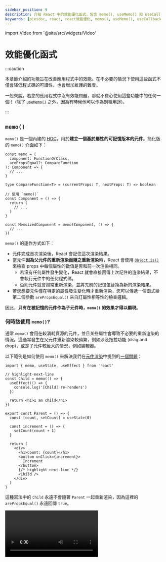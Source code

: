 ```yaml
---
sidebar_position: 9
description: 介紹 React 中的效能優化函式，包含 memo(), useMemo() 和 useCallback()。
keywords: [piesdoc, react, react效能優化, memo(), useMemo(), useCallback()]
---
```


import Video from '@site/src/widgets/Video'

# 效能優化函式

:::caution

本章節介紹的功能旨在改善應用程式中的效能。在不必要的情況下使用這些函式不僅會降低程式碼的可讀性，也會增加維護的難度。

一般來說，若您的應用程式中沒有效能問題，那就不費心使用這些功能中的任何一個！ (除了 [`useMemo()`](#usememo) 之外，因為有時候他可以作為別種用途)。

:::

## `memo()`

`memo()` 是一個內建的 [HOC](https://reactjs.org/docs/higher-order-components.html)，用於**建立一個基於屬性的可記憶版本的元件**。簡化版的 `memo()` 介面如下：

```tsx showLineNumbers
const memo = (
  component: FunctionOrClass,
  arePropsEqual?: CompareFunction
): Component => {
  // ...
}

type CompareFunction<T> = (currentProps: T, nextProps: T) => boolean

// 使用 `memo()`
const Component = () => {
  return (
    // ...
  )
}

const MemoizedComponent = memo(Component, () => {
  // ...
})
```

`memo()` 的運作方式如下：

- 元件完成首次渲染後，React 會記住這次渲染結果。
- 當元件**因為父元件的重新渲染而隨之重新渲染**時，React 會使用 [`Object.is()`](https://developer.mozilla.org/en-US/docs/Web/JavaScript/Reference/Global_Objects/Object/is) 來檢查 props 中每個屬性的數值是否和前一次渲染相同。
  - 若沒有任何屬性發生變化，React 就會直接回傳上次記住的渲染結果，不會執行元件中的任何程式碼。
  - 否則元件就會照常重新渲染，並將先前的記憶值替換為新的渲染結果。
- 若您想要元件僅在特定的屬性發生變化時才重新渲染，您可以傳遞一個函式給第二個參數 `arePropsEqual()` 來自訂屬性相等性的檢查邏輯。

因此，**只有在被記憶的元件作為子元件時，`memo()` 的效果才得以顯現**。

### 何時該使用 `memo()`?

通常 `memo()` 會用在較消耗資源的元件，並且某些屬性會導致不必要的重新渲染的情況。這通常發生在父元件重新渲染較頻繁，例如涉及拖拉功能 (drag and drop)，或是子元件較龐大的情況，例如編輯器。

以下範例是如何使用 `memo()` 來解決我們在[元件渲染](./component-rendering)中提到的[一個問題](./component-rendering#渲染是遞迴的)：

```tsx showLineNumbers
import { memo, useState, useEffect } from 'react'

// highlight-next-line
const Child = memo(() => {
  useEffect(() => {
    console.log('[Child] re-renders')
  })

  return <h1>I am child</h1>
})

export const Parent = () => {
  const [count, setCount] = useState(0)

  const increment = () => {
    setCount(count + 1)
  }

  return (
    <div>
      <h1>Count: {count}</h1>
      <button onClick={increment}>
        Increment
      </button>
      {/* highlight-next-line */}
      <Child />
    </div>
  )
}
```

這種寫法中的 `Child` 永遠不會隨著 `Parent` 一起重新渲染，因為這裡的 `arePropsEqual()` 永遠回傳 `true`。

<Video src="/video/react/component-rendering_children-prop.mov" />

:::info

假設某個元件被 `memo()` 記憶起來，這是否代表只要 `arePropsEqual()` 回傳的是真值 (truthy)，該元件就不會重新渲染？

**不，並不是這樣的！**我們知道元件會在[響應式數值](./reactive-values)改變時重新渲染，但是屬性並不是元件中唯一一個響應式數值。`memo()` 僅有在該次重新渲染是由父元件觸發時才會作用，如果該次重新渲染是由非屬性的響應式數值 (例如狀態) 所導致的，那麼元件依然會重新渲染。

我們可以這樣想：`memo()` 記憶的並不是元件輸出的 HTML，也不是元件在某一個時刻的快照 (snapshot)；相反地，他運作的方式比較像是指向某個特定元件實體的指標。當 `arePropsEqual()` 回傳的為假值 (falsy) 時，新的元件實體會被產生，然後該指標就會從舊的轉向新的實體。

:::

## `useMemo()`

:::note

若您曾經學過 Vue，可以把 `useMemo()` 看成是不知道何時該更新自己的 `computed()`。

:::

`useMemo()` 是一個內建的鉤子，用於**記憶任何您想記憶的東西**。與 `useEffect()` 相似，`useMemo()` 接收一個**回呼函式 (calback function)** 和一個**依賴值陣列 (dependency array)** 作為參數。簡化版的 `useMemo()` 介面如下：

```ts showLineNumbers
type useMemo<T> = (
  callback: () => T,
  dependencies: any[],
) => void

// 使用 `useMemo()`
const something = useMemo(() => {
  return ...
}, [])
```

`useMemo()` 的運作方式如下：

- React 在元件首次渲染時呼叫 `callback`，並記住他的回傳值。
- 當元件重新渲染時，React 會使用 [`Object.is()`](https://developer.mozilla.org/en-US/docs/Web/JavaScript/Reference/Global_Objects/Object/is) 來檢查 `dependencies` 中每個元素的值是否和前一次渲染相同。
  - 若沒有任何元素發生變化，React 就會直接回傳上次記住的數值。
  - 否則 `callback` 就會被呼叫，並用他的回傳值取代先前的記憶值。

### 何時該使用 `useMemo()`?

通常 `useMemo()` 適用於以下情況：

1. 在元件重新渲染時跳過較消耗資源的運算。
2. 避免變數在元件重新渲染時被重新宣告。
3. 當 `useEffect()` 和 `useState()` 一起使用。

#### 在元件重新渲染時跳過較消耗資源的運算

有時候我們需要在元件內執行較消耗資源的運算。若這些運算在每次渲染都被執行，我們可能就會在元件在重新渲染時感受到明顯的延遲。然而，在 `useMemo()` 的幫助下，我們可以確保這些運算只會在某些數值發生變化時執行。例如：

```tsx showLineNumbers
import { useState, useMemo } from 'react'

export const Example = () => {
  const [users, setUsers] = useState([
    { id: 1, name: 'User A' },
    { id: 2, name: 'User B' },
    { id: 3, name: 'User C' },
  ])

  // 這會在每次渲染執行。
  // highlight-start
  const matchedUsers = users.filter(
    (user) => user.name.includes('A')
  )
  // highlight-end

  // 這只會在 `users` 改變時執行。
  // highlight-start
  const matchedUsers = useMemo(
    () => users.filter((user) => user.name.includes('A')),
    [users]
  )
  // highlight-end

  return (
    // ...
  )
}
```

#### 避免變數在元件重新渲染時被重新宣告

有時候我們需要將某個非原始型別的數值 (例如函式) 當做子元件的屬性。由於未被記憶的值會隨著元件的重新渲染被重新宣告，他們每次都會指向不同的物件，導致子元件上的 `memo()` 失效。

要解決這個問題，我們可以使用 `useMemo()` 來將數值記憶起來，這樣我們就能在不同的渲染中取得相同的值。例如：

```tsx showLineNumbers
import { useMemo } from 'react'

export const Example = () => {
  // 小心！
  // 這個物件會隨著 `Example` 的重新渲染被重新宣告。
  // highlight-next-line
  const user = {
    age: 5,
  }

  // 這個物件不會隨著 `Example` 的重新渲染被重新宣告。
  // highlight-start
  const user = useMemo(() => ({
    age: 5,
  }), [])
  // highlight-end

  return (
    // ...
  )
}
```

#### 當 `useEffect()` 和 `useState()` 一起使用

有時候我們需要在某些屬性或狀態改變時更新另外一個狀態。在某些情況下，使用 `useMemo()` 會比使用 `useEffect()` + `setState()` 還要理想。

長話短說，這種寫法：

```tsx showLineNumbers
import { useState, useMemo } from 'react'

interface IExampleProps {
  keyword: string
}

export const Example = ({ keyword }: IExampleProps) => {
  const [users, setUsers] = useState([
    { id: 1, name: 'User A' },
    { id: 2, name: 'User B' },
    { id: 3, name: 'User C' },
  ])

  // highlight-start
  const matchedUsers = useMemo(
    () => users.filter((user) => user.name.includes(keyword)),
    [keyword]
  )
  // highlight-end

  return (
    // ...
  )
}
```

會比下面這種寫法還要簡潔：

```tsx showLineNumbers
import { useState, useEffect } from 'react'

interface IExampleProps {
  keyword: string
}

export const Example = ({ keyword }: IExampleProps) => {
  const [users, setUsers] = useState([
    { id: 1, name: 'User A' },
    { id: 2, name: 'User B' },
    { id: 3, name: 'User C' },
  ])

  // highlight-start
  const [matchedUsers, setMatchedUsers] = useState([])

  useEffect(() => {
    setMatchedUsers(
      users.filter((user) => user.name.includes(keyword))
    )
  }, [keyword])
  // highlight-end

  return (
    // ...
  )
}
```


:::info

我們可以使用 `useMemo()` 來記憶某個元件嗎？

我們可以這麼做！和 [`memo()`](#memo) 相似，若元件中任何非屬性的響應式數值發生變化，被記憶的元件就會重新渲染。主要的差別是 `memo()` 會在 `arePropsEqual()` 的回傳值為假值時建立新的元件實體，而 `useMemo()` 則會在 `dependencies` 發生變化時建立新的元件實體。

:::

很重要的一點是，**傳入 `useMemo()` 的 `callback` 函式不該有副作用**，例如修改變數或是呼叫 API。該函式應該要是純淨的，意即相同的輸入總是會得到相同的輸出，而且不會影響到其他的變數。

## `useCallback()`

`useCallback()` 是一個內建的鉤子，用於**記憶一個函式**。與 `useEffect()` 相似，`useMemo()` 接收一個**回呼函式**和一個**依賴值陣列**作為參數。簡化版的 `useCallback()` 介面如下：

```ts showLineNumbers
type useCallback<T extends Function> = (
  callback: T,
  dependencies: any[],
) => void

// 使用 `useCallback()`
const myFunction = useCallback(() => {
  // ...
}, [])
```

`useCallback()` 的運作方式如下：

- 在元件首次渲染時，React 會記住 `callback`。
- 當元件重新渲染時，React 會使用 [`Object.is()`](https://developer.mozilla.org/en-US/docs/Web/JavaScript/Reference/Global_Objects/Object/is) 來檢查 `dependencies` 中每個元素的值是否和前一次渲染相同。
  - 若沒有任何元素發生變化，React 就會直接回傳上次記住的數值。
  - 否則舊的記憶值就會被新的 `callback` 取代。

舉例來說：

```tsx showLineNumbers
// highlight-next-line
import { useState, useCallback } from 'react'

export const Example = () => {
  const [count, setCount] = useState(0)

  const increment = () => {
    setCount(count + 1)
  }

  const showCount = () => {
    console.log(count)
  }

  // highlight-next-line
  const memoizedShowCount = useCallback(showCount, [])

  return (
    <div>
      <h1>Count: {count}</h1>
      <button onClick={increment}>
        Increment
      </button>
      <button onClick={showCount}>
        Show Count
      </button>
      {/* highlight-next-line */}
      <button onClick={memoizedShowCount}>
        Show Count (Memoized)
      </button>
    </div>
  )
}
```

<Video src="/video/react/optimization-functions_use-callback-show-count.mov" />

在這個範例中，一開始點擊 "Show Count" 和 "Show Count (Memoized)" 都會在主控台中顯示 `0`。在點擊 "Increment" 三次後，點擊 "Show Count" 顯示了 `3`，而點擊 "Show Count (Memoized)" 卻依然顯示 `0`。

發生這種情況是因為在首次渲染中，`count` 的數值為 `0`，代表元件中所有的 `count` 都會被取代成 `0`。我們並沒有放置任何數值到 `useCallback()` 的依賴值陣列中，因此 `memoizedShowCount()` 中的 `count` 永遠不會被更新，從而在呼叫的時候顯示了 `0`。

### 何時該使用 `useCallback()`?

通常 `useCallback()` 使用在函式被作為子元件的屬性，或是函式是某個副作用的依賴值的情況。舉例來說：

```tsx showLineNumbers
import { memo, useState } from 'react'

// highlight-next-line
const MemoizedChild = memo(() => {
  // ...
})

export const Example = () => {
  const [count, setCount] = useState(0)

  // highlight-next-line
  const increment = () => {
    setCount(count + 1)
  }

  return (
    <div>
      <h1>Count: {count}</h1>
      <button onClick={increment}>
        Increment
      </button>
      {/* highlight-next-line */}
      <MemoizedChild increment={increment} />
    </div>
  )
}
```

在這個範例中，儘管 `MemoizedChild` 已經用 `memo()` 記憶起來了，他還是會隨著 `Example` 一同重新渲染。

<Video src="/video/react/optimization-functions_use-callback-before.mov" />

這是因為每次 `Example` 重新渲染時，`increment()` 都會被重新宣告；由於 `increment()` 屬於非原始型別，他每次都會指向不同的物件，導致 `memo()` 認為 `increment()` 在兩次渲染之間發生變化了。

要解決這個問題，我們可以將 `increment()` 包裹在 `useCallback()` 中，這樣即使 `Example` 重新渲染，他也能指向相同的物件：

```tsx showLineNumbers
// highlight-next-line
import { memo, useState, useCallback } from 'react'

const MemoizedChild = memo(() => {
  // ...
})

export const Example = () => {
  const [count, setCount] = useState(0)

  // highlight-start
  const increment = useCallback(() => {
    setCount(prev => prev + 1)
  }, [])
  // highlight-end

  return (
    <div>
      <h1>Count: {count}</h1>
      <button onClick={increment}>
        Increment
      </button>
      {/* highlight-next-line */}
      <MemoizedChild increment={increment} />
    </div>
  )
}
```

請注意我們如何將[更新函式](./use-state-in-depth#更新函式-updater-functions)傳遞給 `setCount()`，這樣我們就不需要將 `count` 放在 `useCallback()` 的依賴值陣列中。如此一來我們就能保證被傳遞給 `MemoizedChild` 的 `increment()` 在每次渲染中都指向相同的物件，從而使 `memo()` 能如預期的運作。

<Video src="/video/react/optimization-functions_use-callback-after.mov" />

:::info

您可能已經注意到 `useCallback()` 和 `useMemo()` 非常相似，確實是如此！您也可以使用 `useMemo()` 來記憶一個函式，然而這可能會稍微降低程式碼的可讀性。例如：

```ts showLineNumbers
import { useMemo } from 'react'

// 這種寫法有點難閱讀。
const increment = useMemo(() => () => {
  setCount(prev => prev + 1)
}, [])

// 這種寫法比較好讀，但是他的作用和 `useCallback()` 一模一樣。
const increment = useMemo(() => {
  return () => {
    setCount(prev => prev + 1)
  }
}, [])
```

雖然您可以藉由顯性回傳來讓程式碼變得好看一些 (看起來其實挺不錯的！)，但是那樣做的結果就和 `useCallback()` 一模一樣。總而言之，只要將 `useCallback()` 視為**回傳 `callback` 本身，而不是回傳 `callback` 呼叫的結果的 `useMemo()`** 即可。

```ts showLineNumbers
import { useMemo } from 'react'

const useCallback = (callback: () => any, dependencies: any[]) => {
  return useMemo(
    // highlight-next-line
    () => callback,
    dependencies
  )
}
```

:::

:::caution

我們不得不再說一次：**盡量不要在不需要這些功能的地方使用他們**！

:::